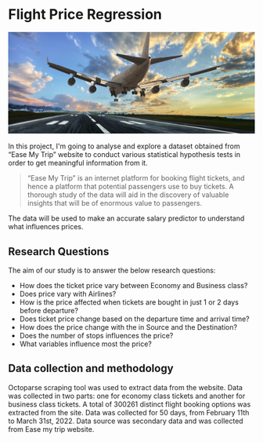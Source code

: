 # Flight Price Regression

![image](data/plane.jpg)

In this project, I'm going to analyse and explore a dataset obtained from “Ease My Trip” website to conduct various statistical hypothesis tests in order to get meaningful information from it.

  > “Ease My Trip” is an internet platform for booking flight tickets, and hence a platform that potential passengers use to buy tickets. A thorough study of the data will aid in the discovery of valuable insights that will be of enormous value to passengers.

The data will be used to make an accurate salary predictor to understand what influences prices.

## Research Questions

The aim of our study is to answer the below research questions:

- How does the ticket price vary between Economy and Business class?
- Does price vary with Airlines?
- How is the price affected when tickets are bought in just 1 or 2 days before departure?
- Does ticket price change based on the departure time and arrival time?
- How does the price change with the in Source and the Destination?
- Does the number of stops influences the price?
- What variables influence most the price?

## Data collection and methodology

Octoparse scraping tool was used to extract data from the website. Data was collected in two parts: one for economy class tickets and another for business class tickets. A total of 300261 distinct flight booking options was extracted from the site. Data was collected for 50 days, from February 11th to March 31st, 2022. Data source was secondary data and was collected from Ease my trip website.
